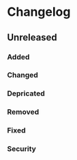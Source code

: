 # Changelog

## Unreleased

### Added

### Changed

### Depricated

### Removed

### Fixed

### Security
